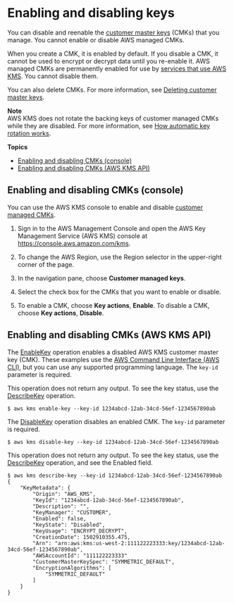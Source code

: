 # Enabling and disabling keys<a name="enabling-keys"></a>

You can disable and reenable the [customer master keys](concepts.md#master_keys) \(CMKs\) that you manage\. You cannot enable or disable AWS managed CMKs\.

When you create a CMK, it is enabled by default\. If you disable a CMK, it cannot be used to encrypt or decrypt data until you re\-enable it\. AWS managed CMKs are permanently enabled for use by [services that use AWS KMS](service-integration.md)\. You cannot disable them\.

You can also delete CMKs\. For more information, see [Deleting customer master keys](deleting-keys.md)\.

**Note**  
AWS KMS does not rotate the backing keys of customer managed CMKs while they are disabled\. For more information, see [How automatic key rotation works](rotate-keys.md#rotate-keys-how-it-works)\.

**Topics**
+ [Enabling and disabling CMKs \(console\)](#enabling-keys-console)
+ [Enabling and disabling CMKs \(AWS KMS API\)](#enabling-keys-api)

## Enabling and disabling CMKs \(console\)<a name="enabling-keys-console"></a>

You can use the AWS KMS console to enable and disable [customer managed CMKs](concepts.md#customer-cmk)\.

1. Sign in to the AWS Management Console and open the AWS Key Management Service \(AWS KMS\) console at [https://console\.aws\.amazon\.com/kms](https://console.aws.amazon.com/kms)\.

1. To change the AWS Region, use the Region selector in the upper\-right corner of the page\.

1. In the navigation pane, choose **Customer managed keys**\.

1. Select the check box for the CMKs that you want to enable or disable\.

1. To enable a CMK, choose **Key actions**, **Enable**\. To disable a CMK, choose **Key actions**, **Disable**\.

## Enabling and disabling CMKs \(AWS KMS API\)<a name="enabling-keys-api"></a>

The [EnableKey](https://docs.aws.amazon.com/kms/latest/APIReference/API_EnableKey.html) operation enables a disabled AWS KMS customer master key \(CMK\)\. These examples use the [AWS Command Line Interface \(AWS CLI\)](https://aws.amazon.com/cli/), but you can use any supported programming language\. The `key-id` parameter is required\.

This operation does not return any output\. To see the key status, use the [DescribeKey](https://docs.aws.amazon.com/kms/latest/APIReference/API_DescribeKey.html) operation\.

```
$ aws kms enable-key --key-id 1234abcd-12ab-34cd-56ef-1234567890ab
```

The [DisableKey](https://docs.aws.amazon.com/kms/latest/APIReference/API_DisableKey.html) operation disables an enabled CMK\. The `key-id` parameter is required\.

```
$ aws kms disable-key --key-id 1234abcd-12ab-34cd-56ef-1234567890ab
```

This operation does not return any output\. To see the key status, use the [DescribeKey](https://docs.aws.amazon.com/kms/latest/APIReference/API_DescribeKey.html) operation, and see the Enabled field\.

```
$ aws kms describe-key --key-id 1234abcd-12ab-34cd-56ef-1234567890ab
{
    "KeyMetadata": {
        "Origin": "AWS_KMS",
        "KeyId": "1234abcd-12ab-34cd-56ef-1234567890ab",
        "Description": "",
        "KeyManager": "CUSTOMER",
        "Enabled": false,
        "KeyState": "Disabled",
        "KeyUsage": "ENCRYPT_DECRYPT",        
        "CreationDate": 1502910355.475,
        "Arn": "arn:aws:kms:us-west-2:111122223333:key/1234abcd-12ab-34cd-56ef-1234567890ab",
        "AWSAccountId": "111122223333"
        "CustomerMasterKeySpec": "SYMMETRIC_DEFAULT",
        "EncryptionAlgorithms": [
            "SYMMETRIC_DEFAULT"
        ]
    }
}
```